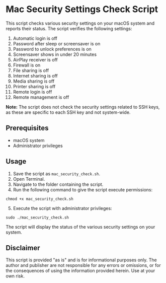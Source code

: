 # Mac Security Settings Check Script

This script checks various security settings on your macOS system and reports their status. The script verifies the following settings:

1. Automatic login is off
2. Password after sleep or screensaver is on
3. Password to unlock preferences is on
4. Screensaver shows in under 20 minutes
5. AirPlay receiver is off
6. Firewall is on
7. File sharing is off
8. Internet sharing is off
9. Media sharing is off
10. Printer sharing is off
11. Remote login is off
12. Remote management is off

**Note:** The script does not check the security settings related to SSH keys, as these are specific to each SSH key and not system-wide.

## Prerequisites

- macOS system
- Administrator privileges

## Usage

1. Save the script as `mac_security_check.sh`.
2. Open Terminal.
3. Navigate to the folder containing the script.
4. Run the following command to give the script execute permissions:

```chmod +x mac_security_check.sh```

5. Execute the script with administrator privileges:

```sudo ./mac_security_check.sh```


The script will display the status of the various security settings on your system.

## Disclaimer

This script is provided "as is" and is for informational purposes only. The author and publisher are not responsible for any errors or omissions, or for the consequences of using the information provided herein. Use at your own risk.

